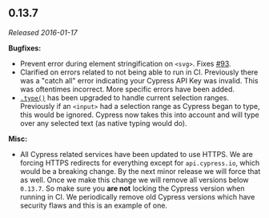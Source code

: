 ## 0.13.7

_Released 2016-01-17_

**Bugfixes:**

- Prevent error during element stringification on `<svg>`. Fixes
  [#93](https://github.com/cypress-io/cypress/issues/93).
- Clarified on errors related to not being able to run in CI. Previously there
  was a "catch all" error indicating your Cypress API Key was invalid. This was
  oftentimes incorrect. More specific errors have been added.
- [`.type()`](/api/commands/type) has been upgraded to handle current selection
  ranges. Previously if an `<input>` had a selection range as Cypress began to
  type, this would be ignored. Cypress now takes this into account and will type
  over any selected text (as native typing would do).

**Misc:**

- All Cypress related services have been updated to use HTTPS. We are forcing
  HTTPS redirects for everything except for `api.cypress.io`, which would be a
  breaking change. By the next minor release we will force that as well. Once we
  make this change we will remove all versions below `0.13.7`. So make sure you
  **are not** locking the Cypress version when running in CI. We periodically
  remove old Cypress versions which have security flaws and this is an example
  of one.
